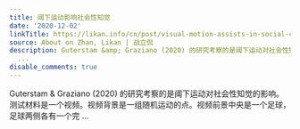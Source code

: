 ```yaml
---
title: 阈下运动影响社会性知觉
date: '2020-12-02'
linkTitle: https://likan.info/cn/post/visual-motion-assists-in-social-cognition/
source: About on Zhan, Likan | 战立侃
description: Guterstam &amp; Graziano (2020) 的研究考察的是阈下运动对社会性知觉的影响。测试材料是一个视频。视频背景是一组随机运动的点。视频前景中央是一个足球，足球两侧各有一个完
  ...
disable_comments: true
---
```

Guterstam &amp; Graziano (2020) 的研究考察的是阈下运动对社会性知觉的影响。测试材料是一个视频。视频背景是一组随机运动的点。视频前景中央是一个足球，足球两侧各有一个完 ...